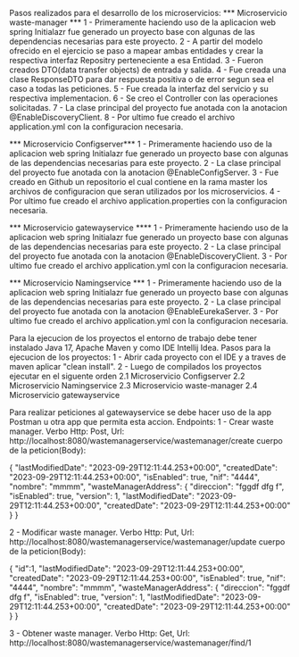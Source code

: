 Pasos realizados para el desarrollo de los microservicios:
  *** Microservicio waste-manager ***
  1 - Primeramente haciendo uso de la aplicacion web spring Initialazr fue generado un proyecto base 
      con algunas de las dependencias necesarias para este proyecto.
  2 - A partir del modelo ofrecido en el ejercicio se paso a mapear ambas entidades y crear la respectiva
      interfaz Repositry perteneciente a esa Entidad.
  3 - Fueron creados DTO(data transfer objects) de entrada y salida.
  4 - Fue creada una clase ResponseDTO para dar respuesta positiva o de error segun sea el caso a todas las peticiones.
  5 - Fue creada la interfaz del servicio y su respectiva implementacion.
  6 - Se creo el Controller con las operaciones solicitadas.
  7 - La clase principal del proyecto fue anotada con la anotacion @EnableDiscoveryClient.
  8 - Por ultimo fue creado el archivo application.yml con la configuracion necesaria.
  
 *** Microservicio Configserver***
  1 - Primeramente haciendo uso de la aplicacion web spring Initialazr fue generado un proyecto base 
      con algunas de las dependencias necesarias para este proyecto.
  2 - La clase principal del proyecto fue anotada con la anotacion @EnableConfigServer.
  3 - Fue creado en Github un repositorio el cual contiene en la rama master los archivos de configuracion 
      que seran utilizados por los microservicios.
  4 - Por ultimo fue creado el archivo application.properties con la configuracion necesaria.
  
  *** Microservicio gatewayservice ****
  1 - Primeramente haciendo uso de la aplicacion web spring Initialazr fue generado un proyecto base 
      con algunas de las dependencias necesarias para este proyecto.
  2 - La clase principal del proyecto fue anotada con la anotacion @EnableDiscoveryClient.
  3 - Por ultimo fue creado el archivo application.yml con la configuracion necesaria.
  
  *** Microservicio Namingservice ***
  1 - Primeramente haciendo uso de la aplicacion web spring Initialazr fue generado un proyecto base 
      con algunas de las dependencias necesarias para este proyecto.
  2 - La clase principal del proyecto fue anotada con la anotacion @EnableEurekaServer.
  3 - Por ultimo fue creado el archivo application.yml con la configuracion necesaria.
  
Para la ejecucion de los proyectos el entorno de trabajo debe tener instalado Java 17, Apache Maven y como IDE Intellij Idea.
  Pasos para la ejecucion de los proyectos:
  1 - Abrir cada proyecto con el IDE y a traves de maven aplicar "clean install".
  2 - Luego de compilados los proyectos ejecutar en el siguente orden 
      2.1 Microservicio Configserver
      2.2 Microservicio Namingservice
      2.3 Microservicio waste-manager
      2.4 Microservicio gatewayservice
  
Para realizar peticiones al gatewayservice se debe hacer uso de la app Postman u otra app que permita esta accion.
  Endpoints:
  1 - Crear waste manager.
  Verbo Http: Post, Url: http://localhost:8080/wastemanagerservice/wastemanager/create
  cuerpo de la peticion(Body):
  
  {
    "lastModifiedDate": "2023-09-29T12:11:44.253+00:00",
    "createdDate": "2023-09-29T12:11:44.253+00:00",
    "isEnabled": true,
    "nif": "4444",
    "nombre": "mmmm",
    "wasteManagerAddress": {
        "direccion": "fggdf dfg f",
        "isEnabled": true,
        "version": 1,
        "lastModifiedDate": "2023-09-29T12:11:44.253+00:00",
        "createdDate": "2023-09-29T12:11:44.253+00:00"
       }
   }
   
  2 - Modificar waste manager.
  Verbo Http: Put, Url: http://localhost:8080/wastemanagerservice/wastemanager/update
  cuerpo de la peticion(Body):
  
  {
    "id":1,
    "lastModifiedDate": "2023-09-29T12:11:44.253+00:00",
    "createdDate": "2023-09-29T12:11:44.253+00:00",
    "isEnabled": true,
    "nif": "4444",
    "nombre": "mmmm",
    "wasteManagerAddress": {
        "direccion": "fggdf dfg f",
        "isEnabled": true,
        "version": 1,
        "lastModifiedDate": "2023-09-29T12:11:44.253+00:00",
        "createdDate": "2023-09-29T12:11:44.253+00:00"
      }
   }
   
   3 - Obtener waste manager.
    Verbo Http: Get, Url: http://localhost:8080/wastemanagerservice/wastemanager/find/1

  
     
  
